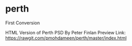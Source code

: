 # perth
First Conversion

HTML Version of Perth PSD By Peter Finlan
Preview Link: https://rawgit.com/pmohdameen/perth/master/index.html
